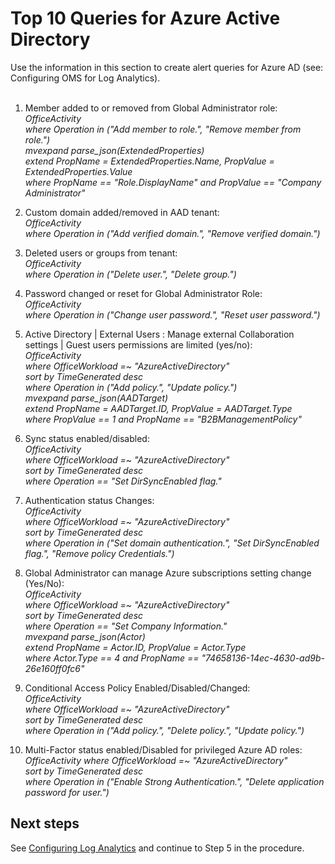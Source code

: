 # Top 10 Queries for Azure Active Directory
Use the information in this section to create alert queries for Azure AD (see: Configuring OMS for Log Analytics).
<br />
<br />

1. Member added to or removed from Global Administrator role:          
    *OfficeActivity* <br/> 
     *where Operation in ("Add member to role.", "Remove member from role.")* <br/> 
     *mvexpand parse_json(ExtendedProperties)*  <br/> 
     *extend PropName = ExtendedProperties.Name, PropValue = ExtendedProperties.Value*  <br/> 
     *where PropName == "Role.DisplayName" and PropValue == "Company Administrator"* 
	 
2. Custom domain added/removed in AAD tenant:      
    *OfficeActivity* <br/> 
     *where Operation in ("Add verified domain.", "Remove verified domain.")*
	
3. Deleted users or groups from tenant:     
     *OfficeActivity* <br/> 
     *where Operation in ("Delete user.", "Delete group.")* 
	
4. Password changed or reset for Global Administrator Role:   
    *OfficeActivity* <br/> 
     *where Operation in ("Change user password.", "Reset user password.")* 
	
5. Active Directory | External Users : Manage external Collaboration settings | Guest users permissions are limited (yes/no):  
     *OfficeActivity* <br/>
     *where OfficeWorkload =~ "AzureActiveDirectory"* <br/>
     *sort by TimeGenerated desc* <br/>
     *where Operation in ("Add policy.", "Update policy.")* <br/>
     *mvexpand parse_json(AADTarget)* <br/>
     *extend PropName = AADTarget.ID, PropValue = AADTarget.Type* <br/>
     *where  PropValue == 1 and PropName == "B2BManagementPolicy"* 
	
6. Sync status enabled/disabled:  
      *OfficeActivity* <br/>
     *where OfficeWorkload =~ "AzureActiveDirectory"* <br/>
     *sort by TimeGenerated desc* <br/>
     *where Operation == "Set DirSyncEnabled flag."*   
	
7. Authentication status Changes:  
     *OfficeActivity* <br/>
     *where OfficeWorkload =~ "AzureActiveDirectory"* <br/>
     *sort by TimeGenerated desc* <br/>
     *where Operation in ("Set domain authentication.", "Set DirSyncEnabled flag.", "Remove policy Credentials.")* 
	
8. Global Administrator can manage Azure subscriptions setting change (Yes/No):   
     *OfficeActivity* <br/> 
     *where OfficeWorkload =~ "AzureActiveDirectory"* <br/> 
     *sort by TimeGenerated desc* <br/> 
     *where Operation == "Set Company Information."* <br/> 
     *mvexpand parse_json(Actor)* <br/> 
     *extend PropName = Actor.ID, PropValue = Actor.Type* <br/> 
     *where Actor.Type == 4 and PropName == "74658136-14ec-4630-ad9b-26e160ff0fc6"*  
	
9. Conditional Access Policy Enabled/Disabled/Changed:   
     *OfficeActivity* <br/> 
     *where OfficeWorkload =~ "AzureActiveDirectory"* <br/> 
     *sort by TimeGenerated desc* <br/> 
     *where Operation in ("Add policy.", "Delete policy.", "Update policy.")* 
	
10. Multi-Factor status enabled/Disabled for privileged Azure AD roles:   
     *OfficeActivity* 
     *where OfficeWorkload =~ "AzureActiveDirectory"* <br/> 
     *sort by TimeGenerated desc* <br/> 
     *where Operation in ("Enable Strong Authentication.", "Delete application password for user.")*

## Next steps
See [Configuring Log Analytics](3.4.1-Configuring-Log-Analytics.md) and continue to Step 5 in the procedure.
